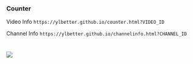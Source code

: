 ### Counter 
Video Info
```https://ylbetter.github.io/counter.html?VIDEO_ID```

Channel Info
```https://ylbetter.github.io/channelinfo.html?CHANNEL_ID```



#
![](https://user-images.githubusercontent.com/32989588/120296815-2e8edc80-c2d1-11eb-9331-e12e2644e96e.png)

